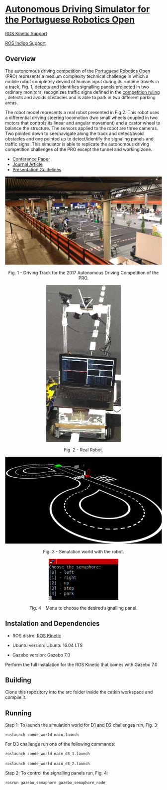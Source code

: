 # [Autonomous Driving Simulator for the Portuguese Robotics Open](https://github.com/ee09115/conde_simulator)

[ROS Kinetic Support](https://github.com/ee09115/conde_simulator)

[ROS Indigo Support](https://bitbucket.org/ee09115/conde_simulator_student)

## Overview
The autonomous driving competition of the [Portuguese Robotics Open](http://robotica2017.isr.uc.pt/index.php/en/competitions/major/autonomous-driving) (PRO) represents a medium complexity technical challenge 
in which a mobile robot completely devoid of human input during its runtime travels in a track, Fig. 1, detects and identifies signalling panels 
projected in two ordinary monitors, recognizes traffic signs defined in the [competition ruling](http://robotica2017.isr.uc.pt/Rules2017/fnr2017_Autonomous_Driving.pdf) , detects and avoids obstacles and is able to park in two different parking areas.

The robot model represents a real robot presented in Fig.2. 
This robot uses a differential driving steering locomotion (two small wheels coupled in two motors that controls its linear and angular movement) and a castor wheel to balance the structure. 
The sensors applied to the robot are three cameras. Two pointed down to see/navigate along the track and detect/avoid obstacles and one pointed up to detect/identify the signaling panels and 
traffic signs. This simulator is able to replicate the autonomous driving competition challenges of the PRO except the tunnel and working zone.

* [Conference Paper](http://ieeexplore.ieee.org/document/7521461/)
* [Journal Article](https://www.igi-global.com/article/simulator-for-teaching-robotics-ros-and-autonomous-driving-in-a-competitive-mindset/186833)
* [Presentation Guidelines](https://github.com/ee09115/conde_simulator/blob/master/presentations/10%20-%20Conde%20Auton%20Drv%20Simul.pdf)

![Driving Track for the 2017 Autonomous Driving Competition of the PRO](pictures/2017track.jpg)

<p align="center">Fig. 1 - Driving Track for the 2017 Autonomous Driving Competition of the PRO.</p>

<p align="center">
<img src="pictures/real_robot.jpg">
</p>

<p align="center">Fig. 2 - Real Robot.</p>

![Simulation world with the robot](pictures/simulation_world.jpg)

<p align="center">Fig. 3 - Simulation world with the robot.</p>

<p align="center"><img src="pictures/menu.png">
</p>
<p align="center">Fig. 4 - Menu to choose the desired signalling panel.</p>

## Instalation and Dependencies
* ROS distro: [ROS Kinetic](http://wiki.ros.org/kinetic/Installation/Ubuntu)

* Ubuntu version: Ubuntu 16.04 LTS

* Gazebo version: Gazebo 7.0

Perform the full instalation for the ROS Kinetic that comes with Gazebo 7.0

## Building
Clone this repository into the src folder inside the catkin workspace and compile it.

## Running 
Step 1: To launch the simulation world for D1 and D2 challenges run, Fig. 3:

	roslaunch conde_world main.launch
	
For D3 challenge run one of the following commands:

	roslaunch conde_world main_d3_1.launch
	
	roslaunch conde_world main_d3_2.launch

Step 2: To control the signalling panels run, Fig. 4:

	rosrun gazebo_semaphore gazebo_semaphore_node


